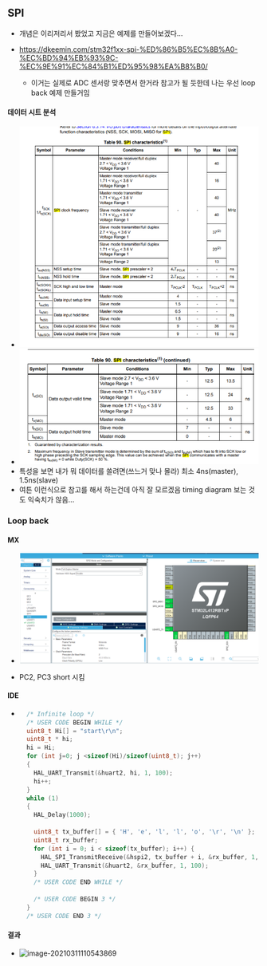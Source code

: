 ## SPI

- 개념은 이리저리서 봤었고 지금은 예제를 만들어보겠다...

- https://dkeemin.com/stm32f1xx-spi-%ED%86%B5%EC%8B%A0-%EC%BD%94%EB%93%9C-%EC%9E%91%EC%84%B1%ED%95%98%EA%B8%B0/
  - 이거는 실제로 ADC 센서랑 맞추면서 한거라 참고가 될 듯한데 나는 우선 loop back 예제 만들거임



#### 데이터 시트 분석

- ![image-20210311102216979](README.assets/image-20210311102216979.png)
- ![image-20210311102334924](README.assets/image-20210311102334924.png)
- 특성을 보면 내가 뭐 데이터를 쓸려면(쓰느거 맞나 몰라) 최소 4ns(master), 1.5ns(slave) 
- 여튼 이런식으로 참고를 해서 하는건데 아직 잘 모르겠음 timing diagram 보는 것도 익숙치가 않음...

### Loop back



#### MX

- ![image-20210311110357170](README.assets/image-20210311110357170.png)

- PC2, PC3 short 시킴

#### IDE

- ```c
    /* Infinite loop */
    /* USER CODE BEGIN WHILE */
    uint8_t Hi[] = "start\r\n";
    uint8_t * hi;
    hi = Hi;
    for (int j=0; j <sizeof(Hi)/sizeof(uint8_t); j++)
    {
      HAL_UART_Transmit(&huart2, hi, 1, 100);
      hi++;
    }
    while (1)
    {
      HAL_Delay(1000);
  
      uint8_t tx_buffer[] = { 'H', 'e', 'l', 'l', 'o', '\r', '\n' };
      uint8_t rx_buffer;
      for (int i = 0; i < sizeof(tx_buffer); i++) {
        HAL_SPI_TransmitReceive(&hspi2, tx_buffer + i, &rx_buffer, 1, 100);
        HAL_UART_Transmit(&huart2, &rx_buffer, 1, 100);
      }
      /* USER CODE END WHILE */
  
      /* USER CODE BEGIN 3 */
    }
    /* USER CODE END 3 */
  ```



#### 결과

- ![image-20210311110543869](README.assets/image-20210311110543869.png)



